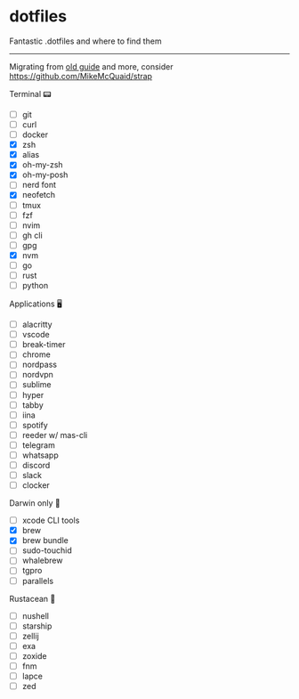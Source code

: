 # dotfiles

Fantastic .dotfiles and where to find them

---
Migrating from [old guide](OLD_README.md) and more, consider <https://github.com/MikeMcQuaid/strap>

Terminal 📟

- [ ] git
- [ ] curl
- [ ] docker
- [x] zsh
- [x] alias
- [x] oh-my-zsh
- [x] oh-my-posh
- [ ] nerd font
- [x] neofetch
- [ ] tmux
- [ ] fzf
- [ ] nvim
- [ ] gh cli
- [ ] gpg
- [x] nvm
- [ ] go
- [ ] rust
- [ ] python

Applications 🖥️

- [ ] alacritty
- [ ] vscode
- [ ] break-timer
- [ ] chrome
- [ ] nordpass
- [ ] nordvpn
- [ ] sublime
- [ ] hyper
- [ ] tabby
- [ ] iina
- [ ] spotify
- [ ] reeder w/ mas-cli
- [ ] telegram
- [ ] whatsapp
- [ ] discord
- [ ] slack
- [ ] clocker

Darwin only 🍏

- [ ] xcode CLI tools
- [x] brew
- [x] brew bundle
- [ ] sudo-touchid
- [ ] whalebrew
- [ ] tgpro
- [ ] parallels

Rustacean 🦀

- [ ] nushell
- [ ] starship
- [ ] zellij
- [ ] exa
- [ ] zoxide
- [ ] fnm
- [ ] lapce
- [ ] zed
